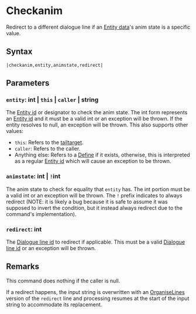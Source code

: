 # Checkanim

Redirect to a different dialogue line if an [Entity data](../../../TextAsset%20Data/Entity%20data.md)'s anim state is a specific value.

## Syntax

````
|checkanim,entity,animstate,redirect|
````

## Parameters

### `entity`: int | `this` | `caller` | string

The [Entity id](../Entity%20id.md) or designator to check the anim state. The int form represents an [Entity id](../Entity%20id.md) and it must be a valid int or an exception will be thrown. If the entity resolves to null, an exception will be thrown. This also supports other values:

* `this`: Refers to the [tailtarget](../../Notable%20local%20variable/tailtarget.md).
* `caller`: Refers to the caller.
* Anything else: Refers to a [Define](Define.md) if it exists, otherwise, this is interpreted as a regular [Entity id](../Entity%20id.md) which will cause an exception to be thrown.

### `animstate`: int | `!`int

The anim state to check for equality that `entity` has. The int portion must be a valid int or an exception will be thrown. The `!` prefix indicates to always redirect (NOTE: it is likely a bug because it is safe to assume it was supposed to invert the condition, but it instead always redirect due to the command's implementation).

### `redirect`: int

The [Dialogue line id](../Dialogue%20line%20id.md) to redirect if applicable. This must be a valid [Dialogue line id](../Dialogue%20line%20id.md) or an exception will be thrown.

## Remarks

This command does nothing if the caller is null.

If a redirect happens, the input string is overwritten with an [OrganiseLines](../../Related%20Systems/Automatic%20Line%20Breaks/OrganiseLines.md) version of the `redirect` line and processing resumes at the start of the input string to accommodate its replacement.
